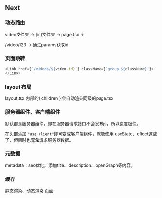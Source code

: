 ## Next

### 动态路由

video文件夹 -> [id]文件夹 -> page.tsx ->

/video/123 -> 通过params获取id

### 页面跳转

```js
<Link href={`/videos/${video.id}`} className={`group ${className}`}>
</Link>
```

### layout 布局

layout.tsx 内部的{ children } 会自动渲染同级的page.tsx

### 服务器组件、客户端组件

默认都是服务器组件，即在服务器请求接口不会发布js，所以速度极快。

在头部添加 `"use client"`即可变成客户端组件，就能使用 useState、effect这些了，但同时也**无法**请求服务器数据。

### 元数据

metadata：seo优化，添加title、description、openGraph等内容。

### 缓存

静态渲染、动态渲染 页面

